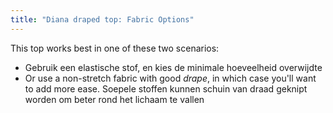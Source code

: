 ```yaml
---
title: "Diana draped top: Fabric Options"
---
```


This top works best in one of these two scenarios:

- Gebruik een elastische stof, en kies de minimale hoeveelheid overwijdte
- Or use a non-stretch fabric with good _drape_, in which case you'll want to add more ease. Soepele stoffen kunnen schuin van draad geknipt worden om beter rond het lichaam te vallen
